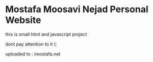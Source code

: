 # Mostafa Moosavi Nejad Personal Website
this is small html and javascript project


dont pay attention to it (:


uploaded to : imostafa.net
